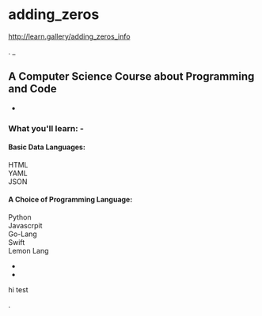 # adding_zeros   

http://learn.gallery/adding_zeros_info   

.
_

## A Computer Science Course about Programming and Code
-

### What you'll learn:   -  
  
#### Basic Data Languages:  
HTML  
YAML  
JSON  
  
#### A Choice of Programming Language:  
Python  
Javascrpit  
Go-Lang  
Swift  
Lemon Lang  


-


-


hi test


.

